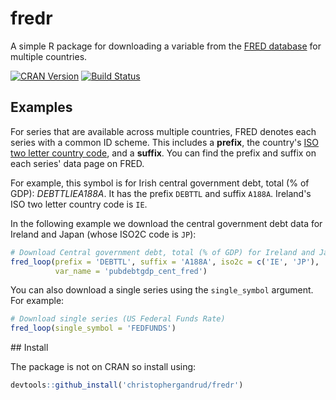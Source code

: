 # fredr

A simple R package for downloading a variable from the
[FRED database](https://research.stlouisfed.org/fred2/) for multiple countries.

[![CRAN Version](http://www.r-pkg.org/badges/version/fredr)](http://cran.r-project.org/package=fredr) [![Build Status](https://travis-ci.org/christophergandrud/fredr.svg?branch=master)](https://travis-ci.org/christophergandrud/fredr)

## Examples

For series that are available across multiple countries, FRED denotes each series with a common ID scheme. This includes a **prefix**, the country's [ISO two letter country code](https://en.wikipedia.org/wiki/ISO_3166-1_alpha-2), and a **suffix**. You can find the prefix and suffix on each series' data page on FRED.

For example, this symbol is for Irish central government debt, total (% of GDP): *DEBTTLIEA188A*. It has the prefix `DEBTTL` and suffix `A188A`. Ireland's ISO two letter country code is `IE`.

In the following example we download the central government debt data for Ireland and Japan (whose ISO2C code is `JP`):

```R
# Download Central government debt, total (% of GDP) for Ireland and Japan
fred_loop(prefix = 'DEBTTL', suffix = 'A188A', iso2c = c('IE', 'JP'),
          var_name = 'pubdebtgdp_cent_fred')
```

You can also download a single series using the `single_symbol` argument. For example:

```R
# Download single series (US Federal Funds Rate)
fred_loop(single_symbol = 'FEDFUNDS')
```

## Install

The package is not on CRAN so install using:

```R
devtools::github_install('christophergandrud/fredr')
```

